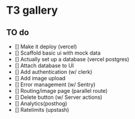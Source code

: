 # T3 gallery

## TO do

 - [] Make it deploy (vercel)
 - [] Scaffold basic ui with mock data 
 - [] Actually set up a database (vercel postgres)
 - [] Attach database to UI
 - [] Add authentication (w/ clerk)
 - [] Add image upload
 - [] Error management (w/ Sentry)
 - [] Routing/image page (parallel route)
 - [] Delete button (w/ Server actions)
 - [] Analytics(posthog)
 - [] Ratelimits (upstash)